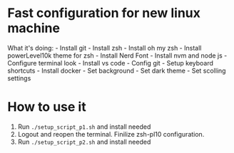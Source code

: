 # Fast configuration for new linux machine

What it's doing:
    - Install git
    - Install zsh
    - Install oh my zsh
    - Install powerLevel10k theme for zsh
    - Install Nerd Font
    - Install nvm and node js
    - Configure terminal look
    - Install vs code
    - Config git
    - Setup keyboard shortcuts
    - Install docker
    - Set background
    - Set dark theme
    - Set scolling settings

# How to use it 
 1. Run ```./setup_script_p1.sh``` and install needed
 2. Logout and reopen the terminal. Finilize zsh-pl10 configuration.
 3. Run  ```./setup_script_p2.sh``` and install needed